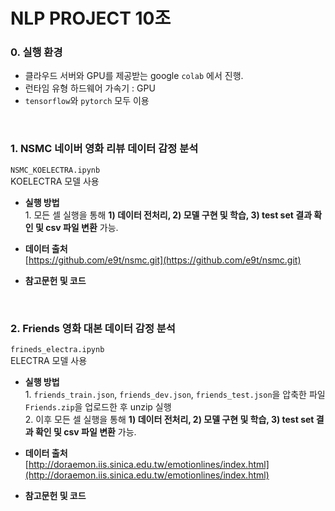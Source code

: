 # NLP PROJECT 10조

### 0. 실행 환경
- 클라우드 서버와 GPU를 제공받는 google `colab` 에서 진행.
- 런타임 유형 하드웨어 가속기 : GPU
- `tensorflow`와 `pytorch` 모두 이용


<br>

### 1. NSMC 네이버 영화 리뷰 데이터 감정 분석

`NSMC_KOELECTRA.ipynb`  
KOELECTRA 모델 사용

- <b>실행 방법</b>  
<t>1.  모든 셀 실행을 통해 <b>1) 데이터 전처리, 2) 모델 구현 및 학습, 3) test set 결과 확인 및 csv 파일 변환</b> 가능.


- <b>데이터 출처</b>  
<t>[https://github.com/e9t/nsmc.git](https://github.com/e9t/nsmc.git)


- <b>참고문헌 및 코드</b>  


<br>


### 2. Friends 영화 대본 데이터 감정 분석

`frineds_electra.ipynb`  
ELECTRA 모델 사용

- <b>실행 방법</b>  
<t>1.  `friends_train.json`, `friends_dev.json`, `friends_test.json`을 압축한 파일 `Friends.zip`을 업로드한 후 unzip 실행  
<t>2.  이후 모든 셀 실행을 통해 <b>1) 데이터 전처리, 2) 모델 구현 및 학습, 3) test set 결과 확인 및 csv 파일 변환</b> 가능.


- <b>데이터 출처</b>  
<t>[http://doraemon.iis.sinica.edu.tw/emotionlines/index.html](http://doraemon.iis.sinica.edu.tw/emotionlines/index.html)


- <b>참고문헌 및 코드</b>  


